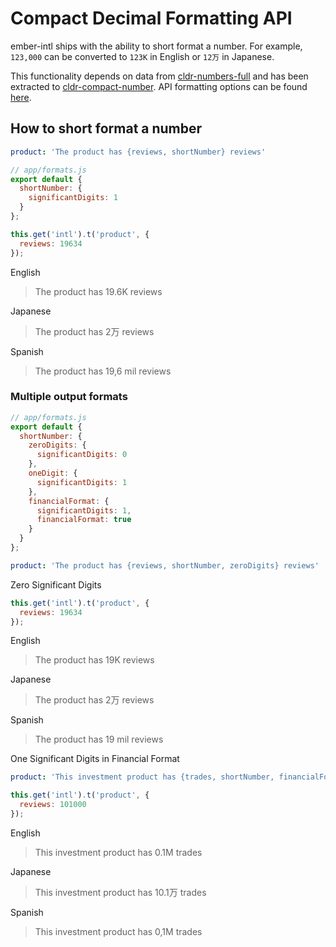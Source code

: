 Compact Decimal Formatting API
==============================================================================

ember-intl ships with the ability to short format a number.  For example, `123,000` can be
converted to `123K` in English or `12万` in Japanese.

This functionality depends on data from [cldr-numbers-full](https://github.com/unicode-cldr/cldr-numbers-full) and has been extracted
to [cldr-compact-number](https://github.com/snewcomer/cldr-compact-number).  API formatting options can be found [here](https://github.com/snewcomer/cldr-compact-number#usage).

## How to short format a number

```yaml
product: 'The product has {reviews, shortNumber} reviews'
```

```js
// app/formats.js
export default {
  shortNumber: {
    significantDigits: 1
  }
};
```

```js
this.get('intl').t('product', {
  reviews: 19634
});
```

English

> The product has 19.6K reviews

Japanese

> The product has 2万 reviews

Spanish

> The product has 19,6 mil reviews


### Multiple output formats

```js
// app/formats.js
export default {
  shortNumber: {
    zeroDigits: {
      significantDigits: 0
    },
    oneDigit: {
      significantDigits: 1
    },
    financialFormat: {
      significantDigits: 1,
      financialFormat: true
    }
  }
};
```

```yaml
product: 'The product has {reviews, shortNumber, zeroDigits} reviews'
```

Zero Significant Digits

```js
this.get('intl').t('product', {
  reviews: 19634
});
```

English

> The product has 19K reviews

Japanese

> The product has 2万 reviews

Spanish

> The product has 19 mil reviews


One Significant Digits in Financial Format

```yaml
product: 'This investment product has {trades, shortNumber, financialFormat} trades'
```
```js
this.get('intl').t('product', {
  reviews: 101000
});
```

English

> This investment product has 0.1M trades

Japanese

> This investment product has 10.1万 trades

Spanish

> This investment product has 0,1M trades
